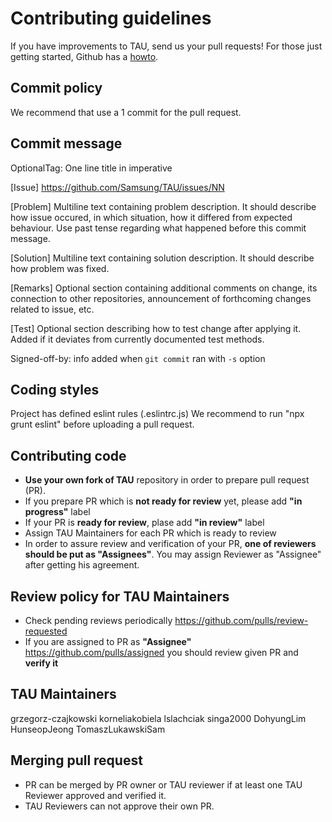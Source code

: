 # Contributing guidelines

If you have improvements to TAU, send us your pull requests! For those just getting started, Github has a [howto](https://help.github.com/articles/using-pull-requests/).

## Commit policy

We recommend that use a 1 commit for the pull request.

## Commit message

OptionalTag: One line title in imperative

[Issue] <https://github.com/Samsung/TAU/issues/NN>

[Problem] Multiline text containing problem description. It should describe how
issue occured, in which situation, how it differed from expected behaviour. Use
past tense regarding what happened before this commit message.

[Solution] Multiline text containing solution description. It should describe
how problem was fixed.

[Remarks] Optional section containing additional comments on change, its
connection to other repositories, announcement of forthcoming changes related
to issue, etc.

[Test] Optional section describing how to test change after applying it. 
Added if it deviates from currently documented test methods.

Signed-off-by: info added when `git commit` ran with `-s` option

## Coding styles

Project has defined eslint rules (.eslintrc.js)
We recommend to run "npx grunt eslint" before uploading a pull request.

## Contributing code

* **Use your own fork of TAU** repository in order to prepare pull request (PR).
* If you prepare PR which is **not ready for review** yet, please add **"in progress"** label
* If your PR is **ready for review**, plase add **"in review"** label
* Assign TAU Maintainers for each PR which is ready to review
* In order to assure review and verification of your PR, **one of reviewers should be put as "Assignees"**.
  You may assign Reviewer as "Assignee" after getting his agreement.

## Review policy for TAU Maintainers

* Check pending reviews periodically <https://github.com/pulls/review-requested>
* If you are assigned to PR as **"Assignee"** <https://github.com/pulls/assigned> you should review given PR and **verify it**

## TAU Maintainers

grzegorz-czajkowski
korneliakobiela
lslachciak
singa2000
DohyungLim
HunseopJeong
TomaszLukawskiSam

## Merging pull request

* PR can be merged by PR owner or TAU reviewer if at least one TAU Reviewer approved and verified it.
* TAU Reviewers can not approve their own PR.
